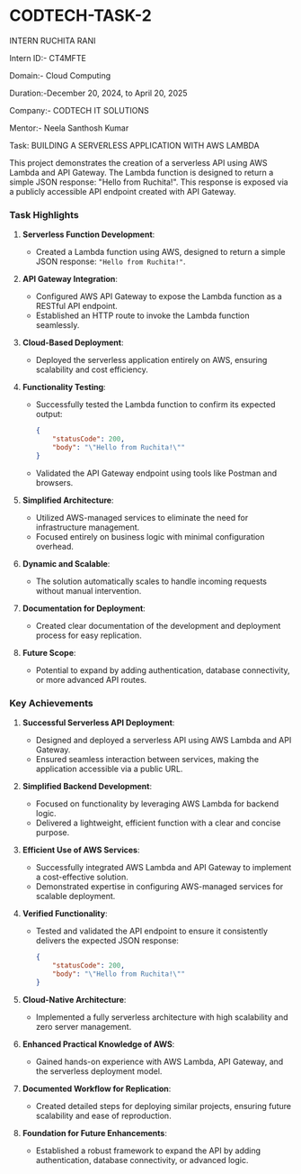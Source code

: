 # CODTECH-TASK-2

INTERN RUCHITA RANI

Intern ID:- CT4MFTE

Domain:- Cloud Computing

Duration:-December 20, 2024, to April 20, 2025

Company:- CODTECH IT SOLUTIONS

Mentor:- Neela Santhosh Kumar

Task:  BUILDING A SERVERLESS APPLICATION WITH AWS LAMBDA

This project demonstrates the creation of a serverless API using AWS Lambda and API Gateway. The Lambda function is designed to return a simple JSON response: "Hello from Ruchita!". This response is exposed via a publicly accessible API endpoint created with API Gateway.

### **Task Highlights**

1. **Serverless Function Development**:
   - Created a Lambda function using AWS, designed to return a simple JSON response: `"Hello from Ruchita!"`.

2. **API Gateway Integration**:
   - Configured AWS API Gateway to expose the Lambda function as a RESTful API endpoint.
   - Established an HTTP route to invoke the Lambda function seamlessly.

3. **Cloud-Based Deployment**:
   - Deployed the serverless application entirely on AWS, ensuring scalability and cost efficiency.

4. **Functionality Testing**:
   - Successfully tested the Lambda function to confirm its expected output:
     ```json
     {
         "statusCode": 200,
         "body": "\"Hello from Ruchita!\""
     }
     ```
   - Validated the API Gateway endpoint using tools like Postman and browsers.

5. **Simplified Architecture**:
   - Utilized AWS-managed services to eliminate the need for infrastructure management.
   - Focused entirely on business logic with minimal configuration overhead.

6. **Dynamic and Scalable**:
   - The solution automatically scales to handle incoming requests without manual intervention.

7. **Documentation for Deployment**:
   - Created clear documentation of the development and deployment process for easy replication.

8. **Future Scope**:
   - Potential to expand by adding authentication, database connectivity, or more advanced API routes.

### **Key Achievements**

1. **Successful Serverless API Deployment**:  
   - Designed and deployed a serverless API using AWS Lambda and API Gateway.  
   - Ensured seamless interaction between services, making the application accessible via a public URL.

2. **Simplified Backend Development**:  
   - Focused on functionality by leveraging AWS Lambda for backend logic.  
   - Delivered a lightweight, efficient function with a clear and concise purpose.

3. **Efficient Use of AWS Services**:  
   - Successfully integrated AWS Lambda and API Gateway to implement a cost-effective solution.  
   - Demonstrated expertise in configuring AWS-managed services for scalable deployment.

4. **Verified Functionality**:  
   - Tested and validated the API endpoint to ensure it consistently delivers the expected JSON response:  
     ```json
     {
         "statusCode": 200,
         "body": "\"Hello from Ruchita!\""
     }
     ```

5. **Cloud-Native Architecture**:  
   - Implemented a fully serverless architecture with high scalability and zero server management.  

6. **Enhanced Practical Knowledge of AWS**:  
   - Gained hands-on experience with AWS Lambda, API Gateway, and the serverless deployment model.  

7. **Documented Workflow for Replication**:  
   - Created detailed steps for deploying similar projects, ensuring future scalability and ease of reproduction.  

8. **Foundation for Future Enhancements**:  
   - Established a robust framework to expand the API by adding authentication, database connectivity, or advanced logic.  
